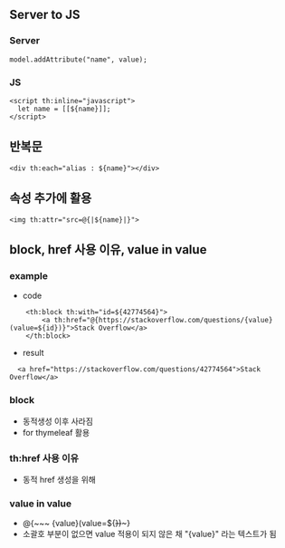 ## Server to JS
### Server
```
model.addAttribute("name", value);
```

### JS
```
<script th:inline="javascript">
  let name = [[${name}]];
</script>
```

## 반복문
```
<div th:each="alias : ${name}"></div>
```

## 속성 추가에 활용
```
<img th:attr="src=@{|${name}|}">
```
## block, href 사용 이유, value in value
### example
* code
```
	<th:block th:with="id=${42774564}">
		<a th:href="@{https://stackoverflow.com/questions/{value}(value=${id})}">Stack Overflow</a>
	</th:block>
```
* result
```
  <a href="https://stackoverflow.com/questions/42774564">Stack Overflow</a>
```
### block
* 동적생성 이후 사라짐
* for thymeleaf 활용

### th:href 사용 이유
* 동적 href 생성을 위해

### value in value
* @{~~~ {value}(value=${~~})~~~}
* 소괄호 부분이 없으면 value 적용이 되지 않은 채 "{value}" 라는 텍스트가 됨
